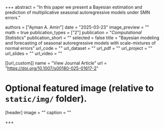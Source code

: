 +++
abstract = "In this paper we present a Bayesian estimation and prediction of multiplicative seasonal autoregressive models under SMN errors."

authors = ["Ayman A. Amin"]
date = "2025-03-23"
image_preview = ""
math = true
publication_types = ["2"]
publication = "*Computational Statistics*"
publication_short = ""
selected = false
title = "Bayesian modeling and forecasting of seasonal autoregressive models with scale-mixtures of normal errors"
url_code = ""
url_dataset = ""
url_pdf = ""
url_project = ""
url_slides = ""
url_video = ""

[[url_custom]]
name = "View Journal Article"
url = "https://doi.org/10.1007/s00180-025-01617-2"

# Optional featured image (relative to `static/img/` folder).
[header]
image = ""
caption = ""

+++
